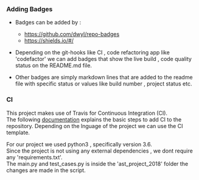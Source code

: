 ### Adding Badges

* Badges can be added by :    
    * https://github.com/dwyl/repo-badges
    * https://shields.io/#/
    
* Depending on the git-hooks like CI , code refactoring app like 'codefactor' we can add badges that show the live build , code quality status on the README.md file.

* Other badges are simply markdown lines that are added to the readme file with specific status or values like build number , project status etc.
    
### CI 

This project makes use of Travis for Continuous Integration (CI).    
The following [documentation](https://docs.travis-ci.com/user/tutorial/) explains the basic steps to add CI to the repository.
Depending on the lnguage of the project we can use the CI template.    

For our project we used python3 , specifically version 3.6.    
Since the project is not using any external dependencies , we dont require any 'requirements.txt'.       
The main.py and test_cases.py is inside the 'ast_project_2018' folder the changes are made in the script.

